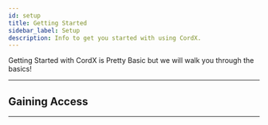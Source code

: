 ```yaml
---
id: setup
title: Getting Started
sidebar_label: Setup
description: Info to get you started with using CordX.
---
```


Getting Started with CordX is Pretty Basic but we will walk you through the basics!

---

## Gaining Access

---